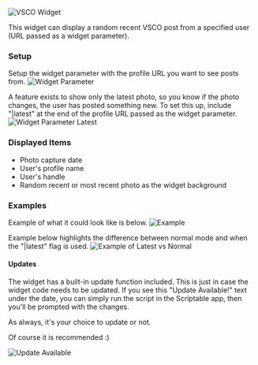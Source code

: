 ![VSCO Widget](https://i.imgur.com/GnRezQJ.png)

This widget can display a random recent VSCO post from a specified user (URL passed as a widget parameter). 

### Setup
Setup the widget parameter with the profile URL you want to see posts from.
![Widget Parameter](https://i.imgur.com/gD5uyG6.png)

A feature exists to show only the latest photo, so you know if the photo changes, the user has posted something new. To set this up, include "|latest" at the end of the profile URL passed as the widget parameter. 
![Widget Parameter Latest](https://i.imgur.com/TrEZfmo.png)

### Displayed Items
  * Photo capture date
  * User's profile name
  * User's handle
  * Random recent or most recent photo as the widget background

### Examples
Example of what it could look like is below.
![Example](https://i.imgur.com/z8CNRmx.png)


Example below highlights the difference between normal mode and when the "|latest" flag is used.
![Example of Latest vs Normal](https://i.imgur.com/CEKd1Dx.png)

#### Updates
The widget has a built-in update function included. This is just in case the widget code needs to be updated. If you see this "Update Available!" text under the date, you can simply run the script in the Scriptable app, then you'll be prompted with the changes.

As always, it's your choice to update or not. 

Of course it is recommended :)

![Update Available](https://i.imgur.com/A13rJSj.jpg)
